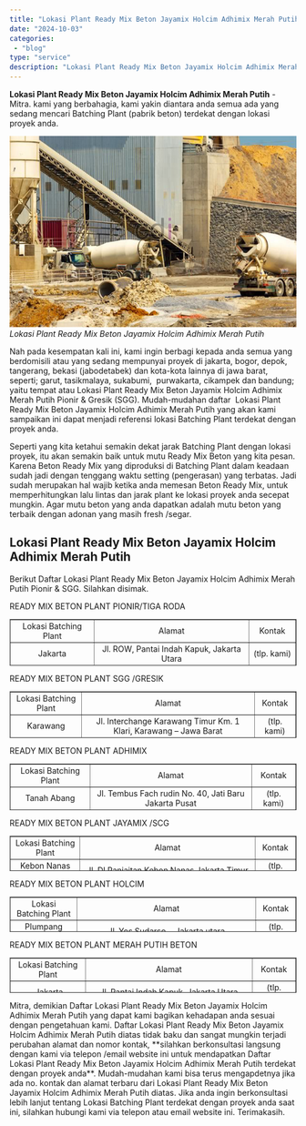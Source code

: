 ```yaml
---
title: "Lokasi Plant Ready Mix Beton Jayamix Holcim Adhimix Merah Putih"
date: "2024-10-03"
categories:
 - "blog"
type: "service"
description: "Lokasi Plant Ready Mix Beton Jayamix Holcim Adhimix Merah Putih. Mitra, demikian Daftar Lokasi Plant Ready Mix Beton Jayamix Holcim Adhimix Merah Putih yang..."
---
```


**Lokasi Plant Ready Mix Beton Jayamix Holcim Adhimix Merah Putih** - Mitra. kami yang berbahagia, kami yakin diantara anda semua ada yang sedang mencari Batching Plant (pabrik beton) terdekat dengan lokasi proyek anda.

![Lokasi Plant Ready Mix Beton Jayamix Holcim Adhimix Merah Putih](/images/blog/concrete-plant.jpg)
*Lokasi Plant Ready Mix Beton Jayamix Holcim Adhimix Merah Putih*

Nah pada kesempatan kali ini, kami ingin berbagi kepada anda semua yang berdomisili atau yang sedang mempunyai proyek di jakarta, bogor, depok, tangerang, bekasi (jabodetabek) dan kota-kota lainnya di jawa barat, seperti; garut, tasikmalaya, sukabumi,  purwakarta, cikampek dan bandung; yaitu tempat atau Lokasi Plant Ready Mix Beton Jayamix Holcim Adhimix Merah Putih Pionir & Gresik (SGG). Mudah-mudahan daftar  Lokasi Plant Ready Mix Beton Jayamix Holcim Adhimix Merah Putih yang akan kami sampaikan ini dapat menjadi referensi lokasi Batching Plant terdekat dengan proyek anda.

Seperti yang kita ketahui semakin dekat jarak Batching Plant dengan lokasi proyek, itu akan semakin baik untuk mutu Ready Mix Beton yang kita pesan. Karena Beton Ready Mix yang diproduksi di Batching Plant dalam keadaan sudah jadi dengan tenggang waktu setting (pengerasan) yang terbatas. Jadi sudah merupakan hal wajib ketika anda memesan Beton Ready Mix, untuk memperhitungkan lalu lintas dan jarak plant ke lokasi proyek anda secepat mungkin. Agar mutu beton yang anda dapatkan adalah mutu beton yang terbaik dengan adonan yang masih fresh /segar.

 ## Lokasi Plant Ready Mix Beton Jayamix Holcim Adhimix Merah Putih

Berikut Daftar Lokasi Plant Ready Mix Beton Jayamix Holcim Adhimix Merah Putih Pionir & SGG. Silahkan disimak.

READY MIX BETON PLANT PIONIR/TIGA RODA
<table style="text-align: center; height: 82px;" border="1" width="100%" cellspacing="0" cellpadding="3"><tbody><tr><td>Lokasi Batching Plant</td><td><span>Alamat</span></td><td><span>Kontak</span></td></tr><tr><td>Jakarta</td><td>Jl. ROW, Pantai Indah Kapuk, Jakarta Utara</td><td>(tlp. kami)</td></tr><tr><td>Bogor</td><td>Kampung Citaringgul, Sentul</td><td>(tlp. kami)</td></tr><tr><td>Tangerang /BSD</td><td><span>Kawasan Cengkareng Business City</span></td><td>(tlp. kami)</td></tr><tr><td>Bekasi</td><td><span>Kawasan Lippo Cikarang</span></td><td>(tlp. kami)</td></tr><tr><td>Harapan Indah</td><td><span>Jl. Baru Cipendawa, Jati Asih</span></td><td>&nbsp;(tlp. kami)</td></tr><tr><td>Banten</td><td>Jl.Lingkar Selatan KM.11, Serang</td><td>(tlp. kami)</td></tr></tbody></table>
READY MIX BETON PLANT SGG /GRESIK
<table style="text-align: center; height: 82px;" border="1" width="100%" cellspacing="0" cellpadding="3"><tbody><tr><td>Lokasi Batching Plant</td><td><span>Alamat</span></td><td><span>Kontak</span></td></tr><tr><td>Karawang</td><td>Jl. Interchange Karawang Timur Km. 1 Klari, Karawang – Jawa Barat</td><td>(tlp. kami)</td></tr><tr><td>Tangsel</td><td>Jl. Halim Perdana Kusuma No. 27 Jurumudi Cengkareng, TangSel – Banten</td><td>(tlp. kami)</td></tr><tr><td>Tanjung Priok</td><td><span>Jl. Kalibaru Barat Kompleks Tanjung Priok Car, Tanjung Priok – Jakarta Utara</span></td><td>(tlp. kami)</td></tr><tr><td>Cengkareng</td><td><span>Terminal 3 Bandara Soekarno Hatta, Tangerang Selatan -Banten</span></td><td>(tlp. kami)</td></tr><tr><td>Sentul 1</td><td><span>Desa Citaringgul RT/RW 01/01, Kec. Babakang Madang, Kab. Bogor</span></td><td>&nbsp;(tlp. kami)</td></tr><tr><td>Kapuk Jakut</td><td><span>Jl. Pantai Indah Kapuk Jakarta Utara</span></td><td>(tlp. kami)</td></tr><tr><td>Marunda</td><td>Jl. Raya Marunda Km. 7, Bekasi Utara</td><td>(tlp. kami)</td></tr><tr><td>Cikarang</td><td><span>Jl. Ir. Suratin Km. 2 Cicau Delta Mas, Cikarang Pusat – Jawa Barat</span></td><td>(tlp. kami)</td></tr><tr><td>Serang</td><td><span>Lingkar Clincing, Kel.Tembong Kec.Cipocok Jaya,Banten – Serang</span></td><td>(tlp. kami)</td></tr><tr><td>Sentul Bogor</td><td>Desa Citaringgul RT/RW 01/01, Kec. Babakang Madang, Kab. Bogor</td><td>(tlp. kami)</td></tr><tr><td>Balaraja</td><td>Jl. Raya Serang km. 23 Kawidaraan Balaraja, Tangerang Selatan – Banten</td><td>(tlp. kami)</td></tr><tr><td>Serpong</td><td>Jl. Raya Rawa Buntu Serpong, Tangerang Selatan</td><td>(tlp. kami)</td></tr></tbody></table>
READY MIX BETON PLANT ADHIMIX
<table style="text-align: center; height: 82px;" border="1" width="100%" cellspacing="0" cellpadding="3"><tbody><tr><td>Lokasi Batching Plant</td><td><span>Alamat</span></td><td><span>Kontak</span></td></tr><tr><td>Tanah Abang</td><td>Jl. Tembus Fach rudin No. 40, Jati Baru Jakarta Pusat</td><td>(tlp. kami)</td></tr><tr><td>Cakung</td><td><span>Jl. R. Cakung Cilincing Kav 45 KM 1,0 Jakarta Timur</span></td><td>(tlp. kami)</td></tr><tr><td>Lenteng Agung</td><td><span>Jl. Lenteng Agung Raya No. 50 Jakarta Selatan</span></td><td>(tlp. kami)</td></tr><tr><td>Kebon Jeruk</td><td><span>Jl. Lingkar Luar Barat No.14 Kembangan Jakarta Barat</span></td><td>&nbsp;(tlp. kami)</td></tr><tr><td>Kemanggisan</td><td><span>Jl. R.Orchid Tanjung Duren Jakarta Barat</span></td><td>(tlp. kami)</td></tr><tr><td>Pulo Gadung</td><td><span>Jl. R. Kepiting No. 9 Kawasan Industri Jakarta Timur</span></td><td>(tlp. kami)</td></tr><tr><td>Cibitung Bekasi</td><td><span>Jl. R. Fatahillah KM. 49 Desa Kali Jaya Bekasi</span></td><td>(tlp. kami)</td></tr><tr><td>Cikampek</td><td><span>Kawasan Industri Kujang Jl. Akses Tol Dawuan</span></td><td>(tlp. kami)</td></tr><tr><td>Bogor</td><td>Jl. R. Babakan Madang, Desa Ci taringgul Sentul</td><td>(tlp. kami)</td></tr><tr><td>Bandung</td><td>Jl. R. Soekarno Hatta 758 Km 14 Panyileukan</td><td>(tlp. kami)</td></tr><tr><td>Serpong</td><td>Desa Rawa Mekar Jaya Rt. 09 / 03 Tangerang</td><td>(tlp. kami)</td></tr></tbody></table>
READY MIX BETON PLANT JAYAMIX /SCG
<table style="text-align: center; height: 62px;" border="1" width="100%" cellspacing="0" cellpadding="3"><tbody><tr><td>Lokasi Batching Plant</td><td><span>Alamat</span></td><td><span>Kontak</span></td></tr><tr><td>Kebon Nanas Jaktim</td><td>Jl. DI Panjaitan Kebon Nanas Jakarta Timur</td><td>(tlp. kami)</td></tr><tr><td>Jelambar Jakbar</td><td>Jl. Daan Mogot No. 92 Jakarta Barat</td><td>(tlp. kami)</td></tr><tr><td>Kampung Rambutan</td><td>Jl. TB Simatupang Kp. Rambutan - Jakarta Timur</td><td>(tlp. kami)</td></tr><tr><td>Cilincing Jakut</td><td>Jl. Semper Kebantenan Cilincing - Jakarta Utara</td><td>(tlp. kami)</td></tr><tr><td>Serpong Tangerang</td><td>Jl. Puspitek Raya RT 01/RW 01 Desa Buaran, Kec. Serpong Tangerang, Banten</td><td>&nbsp;(tlp. kami)</td></tr><tr><td>Gading Serpong</td><td>Jl. Raya Legok, Kp. Legok Kec. Legok - Tangerang</td><td>(tlp. kami)</td></tr><tr><td>Cengkareng</td><td>Jl. Jatibaru, Kec. Banda Tangerang, Banten</td><td>(tlp. kami)</td></tr><tr><td>Cikupa Tangerang</td><td>Jl. Raya Otonom Ps. Kemis Tangerang - Banten</td><td>(tlp. kami)</td></tr><tr><td>Kota Tangerang</td><td>Jl. Pengasinan Raya No. 8 Mauk, Tangerang</td><td>(tlp. kami)</td></tr><tr><td>Ciujung Banten</td><td>Jl. Raya Serang Km. 65 Ciujung, Banten</td><td>(tlp. kami)</td></tr><tr><td>Cilegon</td><td>Jl. Raya Bojonegara Kp. Karang Tengah, kedaleman Cibeber, Cilegon</td><td>(tlp. kami)</td></tr><tr><td>Serang Banten</td><td>Jl. Raya Serang Desa Kaludran, Kec. Walantaka - Serang</td><td>(tlp. kami)</td></tr><tr><td>Cibitung Bekasi</td><td>Kp. Jarakosta, Ds Sukadanau Kec. Cikarang Barat - Bekasi</td><td>(tlp. kami)</td></tr><tr><td>Cikarang</td><td>Cikarang Ds. Pasir Sari, Kec. Lemah Abang - Bekasi</td><td>&nbsp;(tlp. kami)</td></tr><tr><td>Cikampek</td><td>Kawasan Industri Kujang - Cikampek</td><td>(tlp. kami)</td></tr><tr><td>Bandung</td><td>Ds. Giriasih, Batujajar - Cimahi</td><td>&nbsp;(tlp. kami)</td></tr><tr><td>Bogor</td><td>Jl. K.H Soleh Iskandar - Bogor</td><td>&nbsp;(tlp. kami)</td></tr><tr><td>Sentul Bogor</td><td>Jl. Raya Cipambuan, Desa Cipambuan Kec. Babakan Madang</td><td>(tlp. kami)</td></tr><tr><td>Sukabumi</td><td>Jl. Pelabuhan II Km. 13, Kamp. Cibodas, Kel. Kertaraharja, Kec. Cikembar - Sukabumi</td><td>(tlp. kami)</td></tr><tr><td>Indramayu</td><td>Jl. Raya Pantura, Desa Jumbleng Kec. Losarang - Indramayu</td><td>(tlp. kami)</td></tr><tr><td>Cirebon</td><td>Jl. Ciperna Raya - Cirebon</td><td>(tlp. kami)</td></tr></tbody></table>
READY MIX BETON PLANT HOLCIM
<table style="text-align: center; height: 62px;" border="1" width="100%" cellspacing="0" cellpadding="3"><tbody><tr><td>Lokasi Batching Plant</td><td><span>Alamat</span></td><td><span>Kontak</span></td></tr><tr><td>Plumpang Jakut</td><td>Jl. Yos Sudarso - Jakarta utara</td><td>(tlp. kami)</td></tr><tr><td>Kembangan Jakbar</td><td>Jl. Raya Arteri Kembangan - Jakarta Barat</td><td>&nbsp;(tlp. kami)</td></tr><tr><td>Pondok Indah</td><td>Jl. Sultan Iskandar Muda - Jakarta Selatan</td><td>(tlp. kami)</td></tr><tr><td>Kampung Rambutan</td><td>Jl. TB Simatupang Kampung Rambutan - Jakarta Timur</td><td>&nbsp;(tlp. kami)</td></tr><tr><td>Kuningan</td><td>Jl. HR Rasuna Said (Belakang Menara Imperium) Kuningan -Jakarta</td><td>(tlp. kami)</td></tr><tr><td>Cilegon Banten</td><td>Jl. Raya Cilegon Bojonegoro Kec Kramat Watu Kab Serang - Banten</td><td>(tlp. kami)</td></tr><tr><td>Balaraja Tangerang</td><td>Jl. Raya Serang Balaraja, Tangerang - Banten</td><td>(tlp. kami)</td></tr><tr><td>Serpong Tangerang</td><td>Jl. Lingkar Luar Timur Kp Ciater Rawa Mekar jaya Serpong</td><td>(tlp. kami)</td></tr><tr><td>Sentul Bogor</td><td>Jl. Olympic Raya Kawasan Industri Bogorindo Sentul Kec Babakan Kab Bogor</td><td>(tlp. kami)</td></tr><tr><td>Narogong Bekasi</td><td>Jl. Raya Narogong KM 28 Klapanunggal Bogor</td><td>(tlp. kami)</td></tr><tr><td>Cibitung Bekasi</td><td>Jl. Raya Kalimalang Bekasi barat, Bekasi</td><td>(tlp. kami)</td></tr><tr><td>&nbsp;Karawang</td><td>&nbsp;Jl. Suroso Kunto, Desa Anggadita Kec Klari Kab Karawang</td><td>&nbsp;(tlp. kami)</td></tr><tr><td>&nbsp;Pelabuhan Ratu</td><td>&nbsp;Desa Citarik, Pelabuhan Ratu, Sukabumi Jawa Barat</td><td>&nbsp;(tlp. kami)</td></tr><tr><td>&nbsp;Kanci Cirebon</td><td>&nbsp;Jl. Wahid Hasyim, Desa Kanci Buntet Kec astanajapura - Cirebon</td><td>(tlp. kami)</td></tr><tr><td>Sukabumi</td><td>Kawasan PT. Pratama Abadi Industri Jl. Sukabumi Cianjur, Desa titisan, Kec Sukalarang - Sukabumi</td><td>(tlp. kami)</td></tr></tbody></table>
READY MIX BETON PLANT MERAH PUTIH BETON
<table style="text-align: center; height: 62px;" border="1" width="100%" cellspacing="0" cellpadding="3"><tbody><tr><td>Lokasi Batching Plant</td><td><span>Alamat</span></td><td><span>Kontak</span></td></tr><tr><td>&nbsp;Jakarta</td><td>Jl. Pantai Indah Kapuk, Jakarta Utara</td><td>(tlp. kami)</td></tr><tr><td>&nbsp;Bogor</td><td>Kampung Citaringgul, Sentul</td><td>&nbsp;(tlp. kami)</td></tr><tr><td>&nbsp;Tangerang</td><td>Kampung Cisauk, BSD. Kawasan Cengkareng Business City</td><td>(tlp. kami)</td></tr><tr><td>Bekasi</td><td>Jl. Baru Cipendawa, Jati Asih</td><td>&nbsp;(tlp. kami)</td></tr><tr><td>&nbsp;Lebak Banten</td><td>Pabrik Semen Merah Putih, Desa Darmasari, Lebak, Banten.</td><td>&nbsp;(tlp. kami)</td></tr><tr><td>Serang</td><td>Jl.Lingkar Selatan KM.11, Serang</td><td>(tlp. kami)</td></tr><tr><td>Jawa Barat</td><td>Jl. Raya Pass Cirebon Jatibarang Palimanan Cirebon</td><td>(tlp. kami)</td></tr><tr><td>Sukabumi</td><td>Jl. Raya Sukabumi Ciawi</td><td>(tlp. kami)</td></tr></tbody></table>
Mitra, demikian Daftar Lokasi Plant Ready Mix Beton Jayamix Holcim Adhimix Merah Putih yang dapat kami bagikan kehadapan anda sesuai dengan pengetahuan kami. Daftar Lokasi Plant Ready Mix Beton Jayamix Holcim Adhimix Merah Putih diatas tidak baku dan sangat mungkin terjadi perubahan alamat dan nomor kontak, **silahkan berkonsultasi langsung dengan kami via telepon /email website ini untuk mendapatkan Daftar Lokasi Plant Ready Mix Beton Jayamix Holcim Adhimix Merah Putih terdekat dengan proyek anda**. Mudah-mudahan kami bisa terus mengapdetnya jika ada no. kontak dan alamat terbaru dari Lokasi Plant Ready Mix Beton Jayamix Holcim Adhimix Merah Putih diatas. Jika anda ingin berkonsultasi lebih lanjut tentang Lokasi Batching Plant terdekat dengan proyek anda saat ini, silahkan hubungi kami via telepon atau email website ini. Terimakasih.

